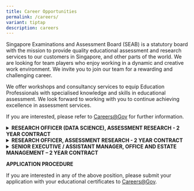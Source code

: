 ```yaml
---
title: Career Opportunities
permalink: /careers/
variant: tiptap
description: careers
---
```

<p>Singapore Examinations and Assessment Board (SEAB) is a statutory board
with the mission to provide quality educational assessment and research
services to our customers in Singapore, and other parts of the world. We
are looking for team players who enjoy working in a dynamic and creative
work environment. We invite you to join our team for a rewarding and challenging
career.</p>
<p>We offer workshops and consultancy services to equip Education Professionals
with specialised knowledge and skills in educational assessment. We look
forward to working with you to continue achieving excellence in assessment
services.</p>
<p>If you are interested, please refer to <a href="https://www.careers.gov.sg/" rel="noopener noreferrer nofollow" target="_blank"><u>Careers@Gov</u></a>&nbsp;for further
information.</p>
<p></p>
<div data-type="detailGroup" class="isomer-accordion isomer-accordion-white">
<details class="isomer-details">
<summary><strong>RESEARCH OFFICER (DATA SCIENCE), ASSESSMENT RESEARCH - 2 YEAR CONTRACT</strong>
</summary>
<div data-type="detailsContent" class="isomer-details-content">
<p></p>
<p><strong>Job Responsibilities</strong>
</p>
<p></p>
<p>Successful applicant will play an active role in handling, analysing and
mining data to provide meaning analysis and visualisation for decision
making. The key responsibilities include:</p>
<p></p>
<ul data-tight="true" class="tight">
<li>
<p>Analyse large amount of data for trends and patterns, and build predictive
models and machine learning algorithms</p>
</li>
<li>
<p>Apply sound methodologies in data science, statistical analysis and data
mining</p>
</li>
<li>
<p>Perform data visualisation to derive insights and value-add to decision
making</p>
</li>
<li>
<p>Develop automated marking models for different subjects with constructed
responses ranging from answers that are one sentence in length to complex
answers requiring an essay or analysis</p>
</li>
</ul>
<p></p>
<p><strong>Job Requirements</strong>
</p>
<p></p>
<ul data-tight="true" class="tight">
<li>
<p>Tertiary Qualification in Data Science, or Computer Science, or Statistics,
with a minimum of 2 to 3 years’ experience in manipulating data sets, building
statistical models and hands-on experience in machine learning applications</p>
</li>
<li>
<p>Candidates with 0 to 1 year of working experience can be considered</p>
</li>
<li>
<p>Strong in programming experience and proficient in Python/R/C++</p>
</li>
<li>
<p>Possess knowledge of a variety of machine learning techniques, such as
clustering, recommender systems, Natural Language Processing, Deep learning
etc., and their real-world application</p>
</li>
<li>
<p>Possess knowledge of advanced statistical techniques and concepts, such
as regression, properties of distributions, statistical tests and proper
usage, etc.</p>
</li>
</ul>
</div>
</details>
<details class="isomer-details">
<summary><strong>RESEARCH OFFICER, ASSESSMENT RESEARCH - 2 YEAR CONTRACT</strong>
</summary>
<div data-type="detailsContent" class="isomer-details-content">
<p></p>
<p><strong>Job Responsibilities</strong>
</p>
<p></p>
<p>Successful applicant will play an active role in researching educational
measurement and assessment issues, as well as developing assessment services
and products that are fit for purpose, educationally sound, and positively
transforming for stakeholders. The key responsibilities include:</p>
<p></p>
<ul data-tight="true" class="tight">
<li>
<p>Conduct research studies which focus on harnessing technology to assess
complex competencies for 21st Century education</p>
</li>
<li>
<p>Apply statistical techniques to support assessment-related analysis</p>
</li>
<li>
<p>Provide project management and consultancy services for assessment projects</p>
</li>
</ul>
<p></p>
<p><strong>Job Requirements</strong>
</p>
<p></p>
<ul data-tight="true" class="tight">
<li>
<p>Tertiary qualification in Mathematics and/or statistics-related field</p>
</li>
<li>
<p>Candidates with 0 to 3 years of working experience can be considered</p>
</li>
<li>
<p>Experience in research studies, educational measurements and/or data analytics
(e.g. machine learning &amp; data mining)</p>
</li>
<li>
<p>Experience in the education sector will be an advantage</p>
</li>
<li>
<p>Proficient in the use of statistical analysis software (e.g. STATA, SAS,
RUMM2020, R-Programming)</p>
</li>
<li>
<p>Experience in the use of coding applications (such as Visual Studio) with
C/C#/C++, Visual Basic or Java Programming, will be useful</p>
</li>
<li>
<p>Adaptable, meticulous individual with excellent analytical skills</p>
</li>
<li>
<p>Able to communicate complex concepts in applied and practical manner to
get buy-in from stakeholder groups</p>
</li>
<li>
<p>Enjoy working in teams in a dynamic and creative work environment</p>
</li>
</ul>
</div>
</details>
<details class="isomer-details">
<summary><strong>SENIOR EXECUTIVE / ASSISTANT MANAGER, OFFICE AND ESTATE MANAGEMENT – 2 YEAR CONTRACT</strong>
</summary>
<div data-type="detailsContent" class="isomer-details-content">
<p></p>
<p><strong>Job Responsibilities </strong>
</p>
<p></p>
<p>Successful applicant will play an active role in managing soft services
through the Integrated Facilities Management (IFM) framework, whilst overseeing
office administration and coordinating all facility-related events and
activities. The key responsibilities include:</p>
<p></p>
<ul data-tight="true" class="tight">
<li>
<p>Oversee the day-to-day office administration including mail scanning and
distribution, courier service management, newspapers distribution, pantry
and stationery supplies, staff workstation, and softphone and landline
allocations</p>
</li>
<li>
<p>Oversee the day-to-day IFM soft services and relevant process/procedures
with service providers to ensure service delivery and contractual obligations
are met. This includes conducting monthly joint inspection, vendor performance
monitoring, and service quality assessments</p>
</li>
<li>
<p>&nbsp;Manage facility booking and event setup to support the exam operations
within short turnaround time and assist in the review of existing processes
to improve its effectiveness</p>
</li>
<li>
<p>Process registry records and new file series in the system, including
conducting UAT to ensure reliability and functionality</p>
</li>
<li>
<p>Ensure that sufficient pantry and stationery supplies are maintained for
daily operations</p>
</li>
<li>
<p>Manage contract lifecycle including drafting and renewal processes</p>
</li>
</ul>
<p></p>
<p><strong>Job Requirements</strong>
</p>
<p></p>
<ul data-tight="true" class="tight">
<li>
<p>Tertiary Qualification in Facilities Management/Engineering or Business
Administration, with at least 2 years of related working experience</p>
</li>
<li>
<p>Experience in event management</p>
</li>
<li>
<p>Experience in the management of IFM soft services and office administration
would be an advantage</p>
</li>
<li>
<p>Possess strong critical thinking, communication, writing, and presentation
skills</p>
</li>
</ul>
</div>
</details>
</div>
<p></p>
<p><strong>APPLICATION PROCEDURE</strong>
</p>
<p>If you are interested in any of the above position, please submit your
application with your educational certificates to <a href="https://www.careers.hrp.gov.sg/sap/bc/ui5_ui5/sap/ZGERCFA004/index.html?search-keyword=seab" rel="noopener nofollow" target="_blank">Careers@Gov</a>.</p>